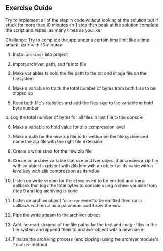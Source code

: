 ## Exercise Guide 

Try to implement all of the step in code without looking at the solution but if stuck for more than 10 minutes on 1 step then peak at the solution complete the script and repeat as many times as you like

Challenge: Try to complete the app under a certain time limit like a time attack: start with 15 minutes

1. Install `archiver` into project

2. Import archiver, path, and fs into file 

3. Make variables to hold the file path to the txt and image file on the filesystem 

4. Make a variable to track the total number of bytes from both files to be zipped up 

5. Read both file's statistics and add the files size to the variable to hold byte number 

  b. Log the total number of bytes for all files in last file to the console

6. Make a variable to hold value for zlib compression level

7. Make a path for the new zip file to br written on the file system and name the zip file with the right file extension

8. Create a write strea for the new zip file

9. Create an archive variable that use archiver object that creates a zip file with an objects opbject with zlib key with an object as its value with a level key with zlib compression as its value

10. Listen on write stream for the `close` event to be emitted and run a callback that logs the total bytes to console using archive variable from dtep 9 and log archiving is done

11. Listen on archive object for `error` event to be emitted then run a callback with error as a parameter and throw the error

12. Pipe the write stream to the archiver object

13. Add the read streams of the file paths for the text and image files in the file system and append them to archiver object with a new name

14. Finalize the archiving process (end zipping) using the archiver module's `finalize` method